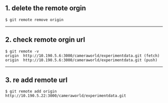 ## 1. delete the remote orgin
```
$ git remote remove origin
```
---
## 2. check remote orgin url
```
$ git remote -v
origin  http://10.190.5.6:3000/cameraworld/experimentdata.git (fetch)
origin  http://10.190.5.6:3000/cameraworld/experimentdata.git (push)
```
---
## 3. re add remote url
```
$ git remote add origin http://10.190.5.22:3000/cameraworld/experimentdata.git

```